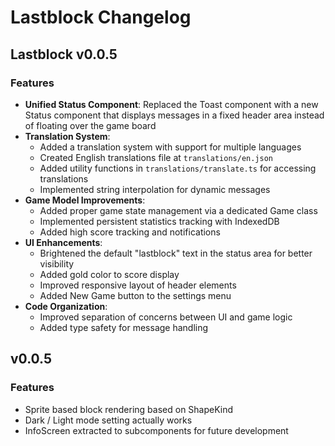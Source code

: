 # Lastblock Changelog

## Lastblock v0.0.5

### Features

- **Unified Status Component**: Replaced the Toast component with a new Status component that displays messages in a fixed header area instead of floating over the game board
- **Translation System**:
    - Added a translation system with support for multiple languages
    - Created English translations file at `translations/en.json`
    - Added utility functions in `translations/translate.ts` for accessing translations
    - Implemented string interpolation for dynamic messages
- **Game Model Improvements**:
    - Added proper game state management via a dedicated Game class
    - Implemented persistent statistics tracking with IndexedDB
    - Added high score tracking and notifications
- **UI Enhancements**:
    - Brightened the default "lastblock" text in the status area for better visibility
    - Added gold color to score display
    - Improved responsive layout of header elements
    - Added New Game button to the settings menu
- **Code Organization**:
    - Improved separation of concerns between UI and game logic
    - Added type safety for message handling

## v0.0.5

### Features

- Sprite based block rendering based on ShapeKind
- Dark / Light mode setting actually works
- InfoScreen extracted to subcomponents for future development
